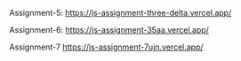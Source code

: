 Assignment-5:
https://js-assignment-three-delta.vercel.app/

Assignment-6:
https://js-assignment-35aa.vercel.app/

Assignment-7
https://js-assignment-7ujn.vercel.app/
